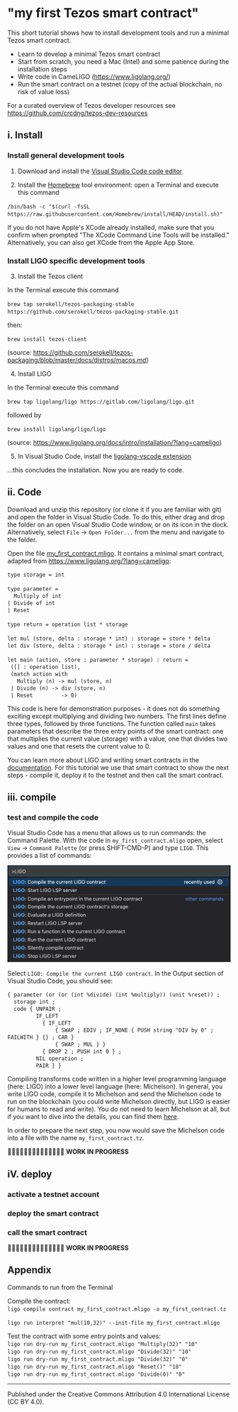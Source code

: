# "my first Tezos smart contract"

This short tutorial shows how to install development tools and run a minimal Tezos smart contract. 

- Learn to develop a minimal Tezos smart contract 
- Start from scratch, you need a Mac (Intel) and some patience during the installation steps
- Write code in CameLIGO (https://www.ligolang.org/)
- Run the smart contract on a testnet (copy of the actual blockchain, no risk of value loss)

For a curated overview of Tezos developer resources see https://github.com/crcdng/tezos-dev-resources

## i. Install

### Install general development tools 

1. Download and install the [Visual Studio Code code editor](https://code.visualstudio.com/)

2. Install the [Homebrew](https://brew.sh/) tool environment: open a Terminal and execute this command 

`/bin/bash -c "$(curl -fsSL https://raw.githubusercontent.com/Homebrew/install/HEAD/install.sh)"`

If you do not have Apple's XCode already installed, make sure that you confirm when prompted "The XCode Command Line Tools will be installed." Alternatively, you can also get XCode from the Apple App Store.

### Install LIGO specific development tools 

3. Install the Tezos client 

In the Terminal execute this command 

`brew tap serokell/tezos-packaging-stable https://github.com/serokell/tezos-packaging-stable.git`

then:

`brew install tezos-client`

(source: https://github.com/serokell/tezos-packaging/blob/master/docs/distros/macos.md)

4. Install LIGO 

In the Terminal execute this command 

`brew tap ligolang/ligo https://gitlab.com/ligolang/ligo.git`

followed by

`brew install ligolang/ligo/ligo`

(source: https://www.ligolang.org/docs/intro/installation/?lang=cameligo)

5. In Visual Studio Code, install the [ligolang-vscode extension](https://marketplace.visualstudio.com/items?itemName=ligolang-publish.ligo-vscode) 

...this concludes the installation. Now you are ready to code.

## ii. Code  

Download and unzip this repository (or clone it if you are familiar with git) and open the folder in Visual Studio Code. To do this, either drag and drop the folder on an open Visual Studio Code window, or on its icon in the dock. Alternatively, select `File` -> `Open Folder...` from the menu and navigate to the folder. 

Open the file [my_first_contract.mligo](my_first_contract.mligo). It contains a minimal smart contract, adapted from https://www.ligolang.org/?lang=cameligo:

```ligo
type storage = int

type parameter =
  Multiply of int
| Divide of int
| Reset

type return = operation list * storage

let mul (store, delta : storage * int) : storage = store * delta
let div (store, delta : storage * int) : storage = store / delta
   
let main (action, store : parameter * storage) : return =
 ([] : operation list),   
 (match action with
   Multiply (n) -> mul (store, n)
 | Divide (n) -> div (store, n)
 | Reset         -> 0)
```

This code is here for demonstration purposes - it does not do something exciting except multiplying and dividing two numbers. The first lines define three types, followed by three functions. The function called `main` takes parameters that describe the three entry points of the smart contract: one that multiplies the current value (storage) with a value, one that divides two values and one that resets the current value to 0. 

You can learn more about LIGO and writing smart contracts in the [documentation](https://www.ligolang.org/docs/intro/introduction?lang=cameligo). For this tutorial we use that smart contract to show the next steps - compile it, deploy it to the testnet and then call the smart contract.

## iii. compile 

### test and compile the code 
 
Visual Studio Code has a menu that allows us to run commands: the Command Palette. With the code in `my_first_contract.mligo` open, select `View` -> `Command Palette` (or press SHIFT-CMD-P) and type `LIGO`. This provides a list of commands: 

![](images/vscode_ligo_commands.jpg)

Select `LIGO: Compile the current LIGO contract`. In the Output section of Visual Studio Code, you should see: 

```
{ parameter (or (or (int %divide) (int %multiply)) (unit %reset)) ;
  storage int ;
  code { UNPAIR ;
         IF_LEFT
           { IF_LEFT
               { SWAP ; EDIV ; IF_NONE { PUSH string "DIV by 0" ; FAILWITH } {} ; CAR }
               { SWAP ; MUL } }
           { DROP 2 ; PUSH int 0 } ;
         NIL operation ;
         PAIR } }
```

Compiling transforms code written in a higher level programming language (here: LIGO) into a lower level language (here: Michelson). In general, you write LIGO code, compile it to Michelson and send the Michelson code to run on the blockchain (you could write Michelson directly, but LIGO is easier for humans to read and write). You do not need to learn Michelson at all, but if you want to dive into the details, you can find them [here](https://tezos.gitlab.io/active/michelson.html).

In order to prepare the next step, you now would save the Michelson code into a file with the name `my_first_contract.tz`.

🚧🚧🚧🚧🚧🚧🚧🚧🚧🚧🚧🚧🚧🚧 
**WORK IN PROGRESS** 

## iV. deploy 

### activate a testnet account 

### deploy the smart contract

### call the smart contract


🚧🚧🚧🚧🚧🚧🚧🚧🚧🚧🚧🚧🚧🚧
**WORK IN PROGRESS** 


## Appendix

Commands to run from the Terminal   

Compile the contract:    
`ligo compile contract my_first_contract.mligo -o my_first_contract.tz`

`ligo run interpret "mul(10,32)" --init-file my_first_contract.mligo`

Test the contract with some entry points and values:        
`ligo run dry-run my_first_contract.mligo "Multiply(32)" "10"`        
`ligo run dry-run my_first_contract.mligo "Divide(32)" "10"`        
`ligo run dry-run my_first_contract.mligo "Divide(32)" "0"`        
`ligo run dry-run my_first_contract.mligo "Reset()" "10"`        
`ligo run dry-run my_first_contract.mligo "Divide(0)" "0"`    


---

Published under the Creative Commons Attribution 4.0 International License (CC BY 4.0).
